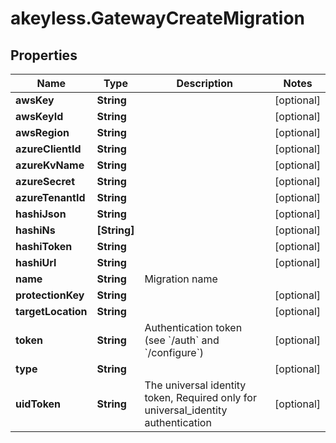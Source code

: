 # akeyless.GatewayCreateMigration

## Properties

Name | Type | Description | Notes
------------ | ------------- | ------------- | -------------
**awsKey** | **String** |  | [optional] 
**awsKeyId** | **String** |  | [optional] 
**awsRegion** | **String** |  | [optional] 
**azureClientId** | **String** |  | [optional] 
**azureKvName** | **String** |  | [optional] 
**azureSecret** | **String** |  | [optional] 
**azureTenantId** | **String** |  | [optional] 
**hashiJson** | **String** |  | [optional] 
**hashiNs** | **[String]** |  | [optional] 
**hashiToken** | **String** |  | [optional] 
**hashiUrl** | **String** |  | [optional] 
**name** | **String** | Migration name | 
**protectionKey** | **String** |  | [optional] 
**targetLocation** | **String** |  | [optional] 
**token** | **String** | Authentication token (see &#x60;/auth&#x60; and &#x60;/configure&#x60;) | [optional] 
**type** | **String** |  | [optional] 
**uidToken** | **String** | The universal identity token, Required only for universal_identity authentication | [optional] 


